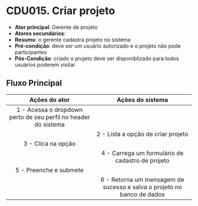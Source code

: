 # CDU015. Criar projeto

- **Ator principal**: Gerente de projeto
- **Atores secundários**: 
- **Resumo**: o gerente cadastra projeto no sistema
- **Pré-condição**: deve ser um usuário autorizado e o projeto não pode participantes 
- **Pós-Condição**: criado o projeto deve ser disponiblizado para todos usuários poderem visitar

## Fluxo Principal
| Ações do ator | Ações do sistema |
| :-----------------: | :-----------------: | 
| 1 - Acessa o dropdown perto de seu perfil no header do sistema | |  
| | 2 - Lista a opção de criar projeto | 
| 3 - Clica na opção | |
| | 4 - Carrega um formulário de cadastro de projeto |
| 5 - Preenche e submete | |
| | 6 - Retorna um mensagem de sucesso e salva o projeto no banco de dados |

